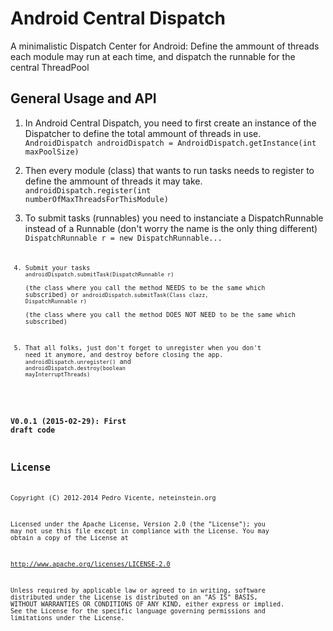 # Android Central Dispatch

A minimalistic Dispatch Center for Android: Define the ammount of threads each module may run at each time, and dispatch the runnable for the central ThreadPool


General Usage and API
---------------------
1. In Android Central Dispatch, you need to first create an instance of the Dispatcher to define the total ammount of threads in use.
<code>AndroidDispatch androidDispatch = AndroidDispatch.getInstance(int maxPoolSize)</code>

2. Then every module (class) that wants to run tasks needs to register to define the ammount of threads it may take.
<code>androidDispatch.register(int numberOfMaxThreadsForThisModule)</code>

3. To submit tasks (runnables) you need to instanciate a DispatchRunnable instead of a Runnable (don't worry the name is the only thing different)
<code>DispatchRunnable r = new DispatchRunnable... <code>

4. Submit your tasks 
<code>androidDispatch.submitTask(DispatchRunnable r)</code>  
(the class where you call the method NEEDS to be the same which subscribed)
or 
<code>androidDispatch.submitTask(Class clazz, DispatchRunnable r)</code>  
(the class where you call the method DOES NOT NEED to be the same which subscribed)

5. That all folks, just don't forget to unregister when you don't need it anymore, and destroy before closing the app.
<code>androidDispatch.unregister()</code>
and 
<code>androidDispatch.destroy(boolean mayInterruptThreads)</code>


### V0.0.1 (2015-02-29): First draft code

License
-------
Copyright (C) 2012-2014 Pedro Vicente, neteinstein.org

Licensed under the Apache License, Version 2.0 (the "License");
you may not use this file except in compliance with the License.
You may obtain a copy of the License at

  http://www.apache.org/licenses/LICENSE-2.0

Unless required by applicable law or agreed to in writing, software
distributed under the License is distributed on an "AS IS" BASIS,
WITHOUT WARRANTIES OR CONDITIONS OF ANY KIND, either express or implied.
See the License for the specific language governing permissions and
limitations under the License.
